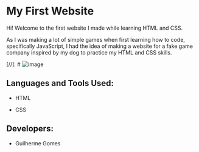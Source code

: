 # My First Website 

Hi! Welcome to the first website I made while learning HTML and CSS.

As I was making a lot of simple games when first learning how to code, specifically JavaScript, I had the idea of making a website for a fake game company inspired by my dog to practice my HTML and CSS skills.

[//]: # ![image]()

## Languages and Tools Used:

* HTML

* CSS

## Developers:

* Guilherme Gomes
